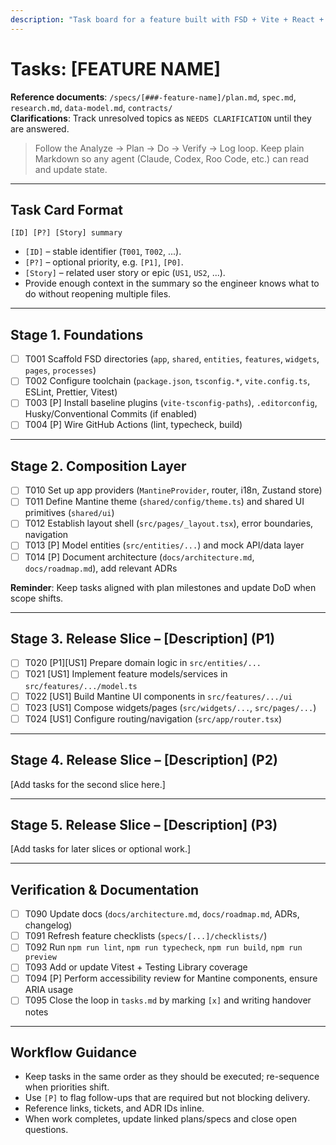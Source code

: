 ```yaml
---
description: "Task board for a feature built with FSD + Vite + React + TypeScript + Mantine."
---
```


# Tasks: [FEATURE NAME]

**Reference documents**: `/specs/[###-feature-name]/plan.md`, `spec.md`, `research.md`, `data-model.md`, `contracts/`  
**Clarifications**: Track unresolved topics as `NEEDS CLARIFICATION` until they are answered.

> Follow the Analyze → Plan → Do → Verify → Log loop. Keep plain Markdown so any agent (Claude, Codex, Roo Code, etc.) can read and update state.

---

## Task Card Format

`[ID] [P?] [Story] summary`

- `[ID]` – stable identifier (`T001`, `T002`, ...).
- `[P?]` – optional priority, e.g. `[P1]`, `[P0]`.
- `[Story]` – related user story or epic (`US1`, `US2`, ...).
- Provide enough context in the summary so the engineer knows what to do without reopening multiple files.

---

## Stage 1. Foundations

- [ ] T001 Scaffold FSD directories (`app`, `shared`, `entities`, `features`, `widgets`, `pages`, `processes`)
- [ ] T002 Configure toolchain (`package.json`, `tsconfig.*`, `vite.config.ts`, ESLint, Prettier, Vitest)
- [ ] T003 [P] Install baseline plugins (`vite-tsconfig-paths`), `.editorconfig`, Husky/Conventional Commits (if enabled)
- [ ] T004 [P] Wire GitHub Actions (lint, typecheck, build)

---

## Stage 2. Composition Layer

- [ ] T010 Set up app providers (`MantineProvider`, router, i18n, Zustand store)
- [ ] T011 Define Mantine theme (`shared/config/theme.ts`) and shared UI primitives (`shared/ui`)
- [ ] T012 Establish layout shell (`src/pages/_layout.tsx`), error boundaries, navigation
- [ ] T013 [P] Model entities (`src/entities/...`) and mock API/data layer
- [ ] T014 [P] Document architecture (`docs/architecture.md`, `docs/roadmap.md`), add relevant ADRs

**Reminder**: Keep tasks aligned with plan milestones and update DoD when scope shifts.

---

## Stage 3. Release Slice – [Description] (P1)

- [ ] T020 [P1][US1] Prepare domain logic in `src/entities/...`
- [ ] T021 [US1] Implement feature models/services in `src/features/.../model.ts`
- [ ] T022 [US1] Build Mantine UI components in `src/features/.../ui`
- [ ] T023 [US1] Compose widgets/pages (`src/widgets/...`, `src/pages/...`)
- [ ] T024 [US1] Configure routing/navigation (`src/app/router.tsx`)

---

## Stage 4. Release Slice – [Description] (P2)

[Add tasks for the second slice here.]

---

## Stage 5. Release Slice – [Description] (P3)

[Add tasks for later slices or optional work.]

---

## Verification & Documentation

- [ ] T090 Update docs (`docs/architecture.md`, `docs/roadmap.md`, ADRs, changelog)
- [ ] T091 Refresh feature checklists (`specs/[...]/checklists/`)
- [ ] T092 Run `npm run lint`, `npm run typecheck`, `npm run build`, `npm run preview`
- [ ] T093 Add or update Vitest + Testing Library coverage
- [ ] T094 [P] Perform accessibility review for Mantine components, ensure ARIA usage
- [ ] T095 Close the loop in `tasks.md` by marking `[x]` and writing handover notes

---

## Workflow Guidance

- Keep tasks in the same order as they should be executed; re-sequence when priorities shift.
- Use `[P]` to flag follow-ups that are required but not blocking delivery.
- Reference links, tickets, and ADR IDs inline.
- When work completes, update linked plans/specs and close open questions.
